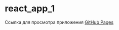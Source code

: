 # react_app_1
<p>
  Ссылка для просмотра приложения <a href='https://romankamlykov.github.io/react_app_1/build/index.html#/' target='_blank'>GitHub Pages</a>
</p>
